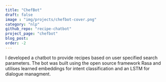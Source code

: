```yaml
---
title: "ChefBot"
draft: false
image : "img/projects/chefbot-cover.png"
category: "nlp"
github_repo: "recipe-chatbot"
project_page: "chefbot"
blog_post: 
order: -2
---
```


I developed a chatbot to provide recipes based on user specified search parameters. The bot was built using the open source framework Rasa and utilises learned embeddings for intent classification and an LSTM for dialogue managment.

